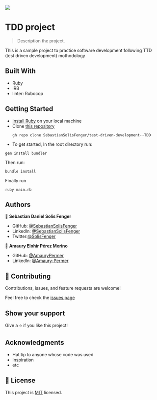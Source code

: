 ![](https://img.shields.io/badge/Microverse-blueviolet)

# TDD project

> Description the project.

This is a sample project to practice software development following TTD (test driven development) mothodology

## Built With

- Ruby
- IRB
- linter: Rubocop

## Getting Started

- [Install Ruby](https://www.ruby-lang.org/en/documentation/installation/) on your local machine
- Clone [this repository](https://github.com/SebastianSolisFenger/test-driven-development--TDD.git)
  ```
  gh repo clone SebastianSolisFenger/test-driven-development--TDD
  ```
- To get started, In the root directory run:

```
gem install bundler
```

Then run:

```
bundle install
```

Finally run

```
ruby main.rb
```

<!-- Open terminal and run ruby app in the command Line: -->


## Authors

👤 **Sebastian Daniel Solis Fenger**

- GitHub: [@SebastianSolisFenger](https://github.com/SebastianSolisFenger)
- LinkedIn: [@SebastianSolisFenger](https://www.linkedin.com/in/sebastiansolisfenger/)
- Twitter:[@SolisFenger](https://twitter.com/SolisFenger)


👤 **Amaury Elohir Pérez Merino**

- GitHub: [@AmauryPermer](https://github.com/Trictonicmp)
- LinkedIn: [@Amaury-Permer](https://www.linkedin.com/in/amaury-permer/)


## 🤝 Contributing

Contributions, issues, and feature requests are welcome!

Feel free to check the [issues page](https://github.com/SebastianSolisFenger/OOP-School-Library/issues)

## Show your support

Give a ⭐️ if you like this project!

## Acknowledgments

- Hat tip to anyone whose code was used
- Inspiration
- etc

## 📝 License

This project is [MIT](./MIT.md) licensed.
